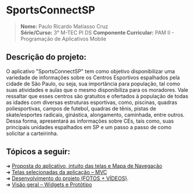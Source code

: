 
# SportsConnectSP

> **Nome:** Paulo Ricardo Matiasso Cruz <br>
> **Série/Curso:** 3° M-TEC PI DS
> **Componente Curricular:** PAM II - Programação de Aplicativos Mobile

## Descrição do projeto:
O aplicativo "SportsConnectSP" tem como objetivo disponibilizar uma variedade de informações sobre os Centros Esportivos espalhados pela cidade de São Paulo, ou seja, sua importância para população, tal como suas atividades e aulas que o mesmo disponibiliza para os moradores. Vale ressaltar que esses centros são gratuitos e ofertados à população de todas as idades com diversas estruturas esportivas, como, piscinas, quadras poliesportivas, campos de futebol, quadras de tênis, pistas de skate/esportes radicais, ginástica, alongamento, caminhada, entre outros. Dessa forma, apresentará as informações sobre CEs, tais como, suas principais unidades espalhados em SP e um passo a passo de como solicitar a carteirinha. 

## Tópicos a seguir:

➜ [Proposta do aplicativo, intuito das telas e Mapa de Navegação](https://github.com/paulormcruz/SportsConnect/wiki/Explica%C3%A7%C3%A3o-sobre-o-Aplicativo) <br>
➜ [Telas selecionadas da aplicação – MVC](https://github.com/paulormcruz/SportsConnect/wiki/MVP-%E2%80%93-Minimum-Viable-Product) <br>
➜ [Desenvolvimento do projeto (FOTOS + VÍDEOS)](https://github.com/paulormcruz/SportsConnectSP/wiki/Desenvolvimento-do-projeto). <br>
➜ [Visão geral – Widgets e Protótipo](https://github.com/paulormcruz/SportsConnect/wiki/Widgets-utilizados-(especifica%C3%A7%C3%B5es)-e-Prot%C3%B3tipo) <br>
